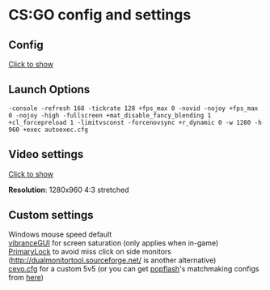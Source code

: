 # CS:GO config and settings

## Config
[Click to show](config.cfg)

## Launch Options
```
-console -refresh 168 -tickrate 128 +fps_max 0 -novid -nojoy +fps_max 0 -nojoy -high -fullscreen +mat_disable_fancy_blending 1 +cl_forcepreload 1 -limitvsconst -forcenovsync +r_dynamic 0 -w 1280 -h  960 +exec autoexec.cfg
```

## Video settings
[Click to show](video.txt)

**Resolution**: 1280x960 4:3 stretched

## Custom settings
Windows mouse speed default  
[vibranceGUI](https://vibrancegui.com/) for screen saturation (only applies when in-game)  
[PrimaryLock](http://s382701517.online.de/apps/PrimaryLock.zip) to avoid miss click on side monitors (http://dualmonitortool.sourceforge.net/ is another alternative)  
[cevo.cfg](cevo.cfg) for a custom 5v5 (or you can get [popflash](https://popflash.site/)'s matchmaking configs from [here](https://github.com/PopFlash/config))